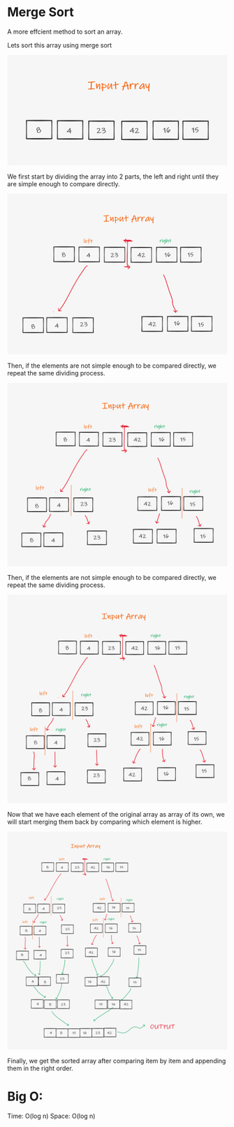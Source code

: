 # Merge Sort

A more effcient method to sort an array.

Lets sort this array using merge sort

![whiteboard](whiteboard_process/merge-sort-1.png)

We first start by dividing the array into 2 parts, the left and right until they are simple enough to compare directly.

![whiteboard](whiteboard_process/merge-sort-2.png)

Then, if the elements are not simple enough to be compared directly, we repeat the same dividing process.

![whiteboard](whiteboard_process/merge-sort-3.png)

Then, if the elements are not simple enough to be compared directly, we repeat the same dividing process.

![whiteboard](whiteboard_process/merge-sort-4.png)

Now that we have each element of the original array as array of its own, we will start merging them back by comparing which element is higher.

![whiteboard](whiteboard_process/merge-sort-5.png)

Finally, we get the sorted array after comparing item by item and appending them in the right order.


# Big O:

Time: O(log n)
Space: O(log n)
